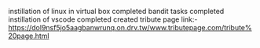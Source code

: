 instillation of linux in virtual box completed
bandit tasks completed
instillation of vscode completed
created tribute page link:- https://dol9nsf5jo5aagbanwrunq.on.drv.tw/www.tributepage.com/tribute%20page.html
